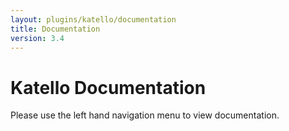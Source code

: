 ```yaml
---
layout: plugins/katello/documentation
title: Documentation
version: 3.4
---
```


# Katello Documentation

Please use the left hand navigation menu to view documentation.
